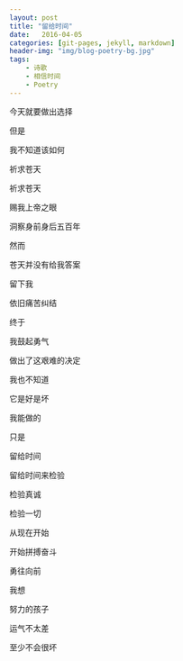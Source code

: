 ```yaml
---
layout: post
title: "留给时间"
date:   2016-04-05  
categories: [git-pages, jekyll, markdown]
header-img: "img/blog-poetry-bg.jpg"
tags:
    - 诗歌
    - 相信时间
    - Poetry
---
```


今天就要做出选择

但是

我不知道该如何

祈求苍天

祈求苍天

赐我上帝之眼

洞察身前身后五百年

然而

苍天并没有给我答案

留下我

依旧痛苦纠结

终于

我鼓起勇气

做出了这艰难的决定

我也不知道

它是好是坏

我能做的

只是

留给时间

留给时间来检验

检验真诚

检验一切

从现在开始

开始拼搏奋斗

勇往向前

我想

努力的孩子

运气不太差

至少不会很坏
